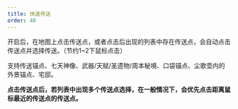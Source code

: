 ```yaml
---
title: 快速传送
order: 40
---
```


开启后，在地图上点击传送点，或者点击后出现的列表中存在传送点，会自动点击传送点并选择传送。（节约1~2下鼠标点击）

支持传送锚点、七天神像、武器/天赋/圣遗物/周本秘境、口袋锚点、尘歌壶内的外景锚点、宅邸。

**点击传送点后，若列表中出现多个传送点选择，在一般情况下，会优先点击距离鼠标最近的传送点的传送点。**
